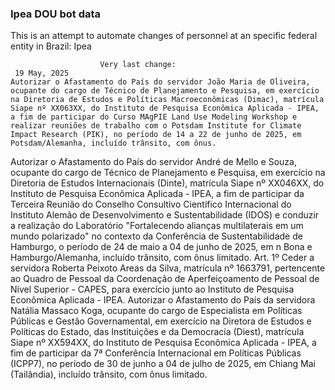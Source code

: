 ### Ipea DOU bot data
 This is an attempt to automate changes of personnel at an specific federal entity in Brazil: Ipea
 
                        Very last change: 
 	 19 May, 2025
	Autorizar o Afastamento do País do servidor João Maria de Oliveira, ocupante do cargo de Técnico de Planejamento e Pesquisa, em exercício na Diretoria de Estudos e Políticas Macroeconômicas (Dimac), matrícula Siape nº XX063XX, do Instituto de Pesquisa Econômica Aplicada - IPEA, a fim de participar do Curso MAgPIE Land Use Modeling Workshop e realizar reuniões de trabalho com o Potsdam Institute for Climate Impact Research (PIK), no período de 14 a 22 de junho de 2025, em Potsdam/Alemanha, incluído trânsito, com ônus.
Autorizar o Afastamento do País do servidor André de Mello e Souza, ocupante do cargo de Técnico de Planejamento e Pesquisa, em exercício na Diretoria de Estudos Internacionais (Dinte), matrícula Siape nº XX046XX, do Instituto de Pesquisa Econômica Aplicada - IPEA, a fim de participar da Terceira Reunião do Conselho Consultivo Científico Internacional do Instituto Alemão de Desenvolvimento e Sustentabilidade (IDOS) e conduzir a realização do Laboratório "Fortalecendo alianças multilaterais em um mundo polarizado" no contexto da Conferência de Sustentabilidade de Hamburgo, o período de 24 de maio a 04 de junho de 2025, em n Bona e Hamburgo/Alemanha, incluído trânsito, com ônus limitado.
Art. 1º Ceder a servidora Roberta Peixoto Areas da Silva, matrícula nº 1663791, pertencente ao Quadro de Pessoal da Coordenação de Aperfeiçoamento de Pessoal de Nível Superior - CAPES, para exercício junto ao Instituto de Pesquisa Econômica Aplicada - IPEA.
Autorizar o Afastamento do País da servidora Natália Massaco Koga, ocupante do cargo de Especialista em Políticas Públicas e Gestão Governamental, em exercício na Diretora de Estudos e Políticas do Estado, das Instituições e da Democracia (Diest), matrícula Siape nº XX594XX, do Instituto de Pesquisa Econômica Aplicada - IPEA, a fim de participar da 7ª Conferência Internacional em Políticas Públicas (ICPP7), no período de 30 de junho a 04 de julho de 2025, em Chiang Mai (Tailândia), incluído trânsito, com ônus limitado.
